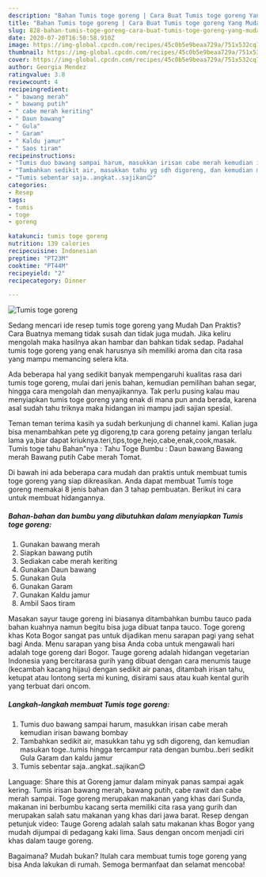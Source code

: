 ```yaml
---
description: "Bahan Tumis toge goreng | Cara Buat Tumis toge goreng Yang Mudah Dan Praktis"
title: "Bahan Tumis toge goreng | Cara Buat Tumis toge goreng Yang Mudah Dan Praktis"
slug: 828-bahan-tumis-toge-goreng-cara-buat-tumis-toge-goreng-yang-mudah-dan-praktis
date: 2020-07-20T16:50:58.910Z
image: https://img-global.cpcdn.com/recipes/45c0b5e9beaa729a/751x532cq70/tumis-toge-goreng-foto-resep-utama.jpg
thumbnail: https://img-global.cpcdn.com/recipes/45c0b5e9beaa729a/751x532cq70/tumis-toge-goreng-foto-resep-utama.jpg
cover: https://img-global.cpcdn.com/recipes/45c0b5e9beaa729a/751x532cq70/tumis-toge-goreng-foto-resep-utama.jpg
author: Georgia Mendez
ratingvalue: 3.8
reviewcount: 4
recipeingredient:
- " bawang merah"
- " bawang putih"
- " cabe merah keriting"
- " Daun bawang"
- " Gula"
- " Garam"
- " Kaldu jamur"
- " Saos tiram"
recipeinstructions:
- "Tumis duo bawang sampai harum, masukkan irisan cabe merah kemudian irisan bawang bombay"
- "Tambahkan sedikit air, masukkan tahu yg sdh digoreng, dan kemudian masukan toge..tumis hingga tercampur rata dengan bumbu..beri sedikit Gula Garam dan kaldu jamur"
- "Tumis sebentar saja..angkat..sajikan😊"
categories:
- Resep
tags:
- tumis
- toge
- goreng

katakunci: tumis toge goreng 
nutrition: 139 calories
recipecuisine: Indonesian
preptime: "PT23M"
cooktime: "PT44M"
recipeyield: "2"
recipecategory: Dinner

---
```



![Tumis toge goreng](https://img-global.cpcdn.com/recipes/45c0b5e9beaa729a/751x532cq70/tumis-toge-goreng-foto-resep-utama.jpg)

Sedang mencari ide resep tumis toge goreng yang Mudah Dan Praktis? Cara Buatnya memang tidak susah dan tidak juga mudah. Jika keliru mengolah maka hasilnya akan hambar dan bahkan tidak sedap. Padahal tumis toge goreng yang enak harusnya sih memiliki aroma dan cita rasa yang mampu memancing selera kita.

Ada beberapa hal yang sedikit banyak mempengaruhi kualitas rasa dari tumis toge goreng, mulai dari jenis bahan, kemudian pemilihan bahan segar, hingga cara mengolah dan menyajikannya. Tak perlu pusing kalau mau menyiapkan tumis toge goreng yang enak di mana pun anda berada, karena asal sudah tahu triknya maka hidangan ini mampu jadi sajian spesial.

Teman teman terima kasih ya sudah berkunjung di channel kami. Kalian juga bisa menambahkan pete yg digoreng,tp cara goreng petainy jangan terlalu lama ya,biar dapat kriuknya.teri,tips,toge,hejo,cabe,enak,cook,masak. Tumis toge tahu Bahan&#34;nya : Tahu Toge Bumbu : Daun bawang Bawang merah Bawang putih Cabe merah Tomat.


Di bawah ini ada beberapa cara mudah dan praktis untuk membuat tumis toge goreng yang siap dikreasikan. Anda dapat membuat Tumis toge goreng memakai 8 jenis bahan dan 3 tahap pembuatan. Berikut ini cara untuk membuat hidangannya.

<!--inarticleads1-->

##### Bahan-bahan dan bumbu yang dibutuhkan dalam menyiapkan Tumis toge goreng:

1. Gunakan  bawang merah
1. Siapkan  bawang putih
1. Sediakan  cabe merah keriting
1. Gunakan  Daun bawang
1. Gunakan  Gula
1. Gunakan  Garam
1. Gunakan  Kaldu jamur
1. Ambil  Saos tiram


Masakan sayur tauge goreng ini biasanya ditambahkan bumbu tauco pada bahan kuahnya namun begitu bisa juga dibuat tanpa tauco. Toge goreng khas Kota Bogor sangat pas untuk dijadikan menu sarapan pagi yang sehat bagi Anda. Menu sarapan yang bisa Anda coba untuk mengawali hari adalah toge goreng dari Bogor. Tauge goreng adalah hidangan vegetarian Indonesia yang bercitarasa gurih yang dibuat dengan cara menumis tauge (kecambah kacang hijau) dengan sedikit air panas, ditambah irisan tahu, ketupat atau lontong serta mi kuning, disirami saus atau kuah kental gurih yang terbuat dari oncom. 

<!--inarticleads2-->

##### Langkah-langkah membuat Tumis toge goreng:

1. Tumis duo bawang sampai harum, masukkan irisan cabe merah kemudian irisan bawang bombay
1. Tambahkan sedikit air, masukkan tahu yg sdh digoreng, dan kemudian masukan toge..tumis hingga tercampur rata dengan bumbu..beri sedikit Gula Garam dan kaldu jamur
1. Tumis sebentar saja..angkat..sajikan😊


Language: Share this at Goreng jamur dalam minyak panas sampai agak kering. Tumis irisan bawang merah, bawang putih, cabe rawit dan cabe merah sampai. Toge goreng merupakan makanan yang khas dari Sunda, makanan ini berbumbu kacang serta memiliki cita rasa yang gurih dan merupakan salah satu makanan yang khas dari jawa barat. Resep dengan petunjuk video: Tauge Goreng adalah salah satu makanan khas Bogor yang mudah dijumpai di pedagang kaki lima. Saus dengan oncom menjadi ciri khas dalam tauge goreng. 

Bagaimana? Mudah bukan? Itulah cara membuat tumis toge goreng yang bisa Anda lakukan di rumah. Semoga bermanfaat dan selamat mencoba!
